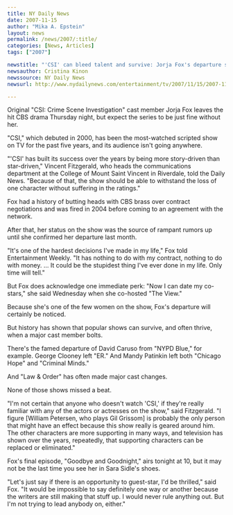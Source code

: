 ```yaml
---
title: NY Daily News
date: 2007-11-15
author: "Mika A. Epstein"
layout: news
permalink: /news/2007/:title/
categories: [News, Articles]
tags: ["2007"]

newstitle: "'CSI' can bleed talent and survive: Jorja Fox's departure shouldn't hurt show  "
newsauthor: Cristina Kinon
newssource: NY Daily News
newsurl: http://www.nydailynews.com/entertainment/tv/2007/11/15/2007-11-15\_csi\_can\_bleed\_talent\_and\_survive\_jorja\_f.html

---
```

Original "CSI: Crime Scene Investigation" cast member Jorja Fox leaves the hit CBS drama Thursday night, but expect the series to be just fine without her.

"CSI," which debuted in 2000, has been the most-watched scripted show on TV for the past five years, and its audience isn't going anywhere.

"'CSI' has built its success over the years by being more story-driven than star-driven," Vincent Fitzgerald, who heads the communications department at the College of Mount Saint Vincent in Riverdale, told the Daily News. "Because of that, the show should be able to withstand the loss of one character without suffering in the ratings."

Fox had a history of butting heads with CBS brass over contract negotiations and was fired in 2004 before coming to an agreement with the network.

After that, her status on the show was the source of rampant rumors up until she confirmed her departure last month.

"It's one of the hardest decisions I've made in my life," Fox told Entertainment Weekly. "It has nothing to do with my contract, nothing to do with money. ... It could be the stupidest thing I've ever done in my life. Only time will tell."

But Fox does acknowledge one immediate perk: "Now I can date my co-stars," she said Wednesday when she co-hosted "The View."

Because she's one of the few women on the show, Fox's departure will certainly be noticed.

But history has shown that popular shows can survive, and often thrive, when a major cast member bolts.

There's the famed departure of David Caruso from "NYPD Blue," for example. George Clooney left "ER." And Mandy Patinkin left both "Chicago Hope" and "Criminal Minds."

And "Law & Order" has often made major cast changes.

None of those shows missed a beat.

"I'm not certain that anyone who doesn't watch 'CSI,' if they're really familiar with any of the actors or actresses on the show," said Fitzgerald. "I figure [William Petersen, who plays Gil Grissom] is probably the only person that might have an effect because this show really is geared around him. The other characters are more supporting in many ways, and television has shown over the years, repeatedly, that supporting characters can be replaced or eliminated."

Fox's final episode, "Goodbye and Goodnight," airs tonight at 10, but it may not be the last time you see her in Sara Sidle's shoes.

"Let's just say if there is an opportunity to guest-star, I'd be thrilled," said Fox. "It would be impossible to say definitely one way or another because the writers are still making that stuff up. I would never rule anything out. But I'm not trying to lead anybody on, either."
